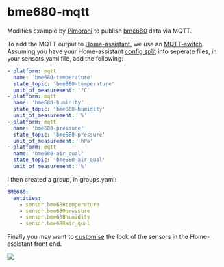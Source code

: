 # bme680-mqtt
Modifies example by [Pimoroni](https://github.com/pimoroni/bme680/blob/master/examples/indoor-air-quality.py) to publish [bme680](https://learn.pimoroni.com/tutorial/sandyj/getting-started-with-bme680-breakout) data via MQTT.

To add the MQTT output to [Home-assistant](https://home-assistant.io/), we use an [MQTT-switch](https://home-assistant.io/components/switch.mqtt/). Assuming you have your Home-assistant [config split](https://home-assistant.io/docs/configuration/splitting_configuration/) into seperate files, in your sensors.yaml file, add the following:

```yaml
- platform: mqtt
  name: 'bme680-temperature'
  state_topic: 'bme680-temperature'
  unit_of_measurement: '°C'
- platform: mqtt
  name: 'bme680-humidity'
  state_topic: 'bme680-humidity'
  unit_of_measurement: '%'
- platform: mqtt
  name: 'bme680-pressure'
  state_topic: 'bme680-pressure'
  unit_of_measurement: 'hPa'
- platform: mqtt
  name: 'bme680-air_qual'
  state_topic: 'bme680-air_qual'
  unit_of_measurement: '%'
```

I then created a group, in groups.yaml:

```yaml
BME680:
  entities:
    - sensor.bme680temperature
    - sensor.bme680pressure
    - sensor.bme680humidity
    - sensor.bme680air_qual
```

Finally you may want to [customise](https://home-assistant.io/docs/configuration/customizing-devices/) the look of the sensors in the Home-assistant front end. 

<img src="https://github.com/robmarkcole/bme680-mqtt/blob/master/HA_view.png">
